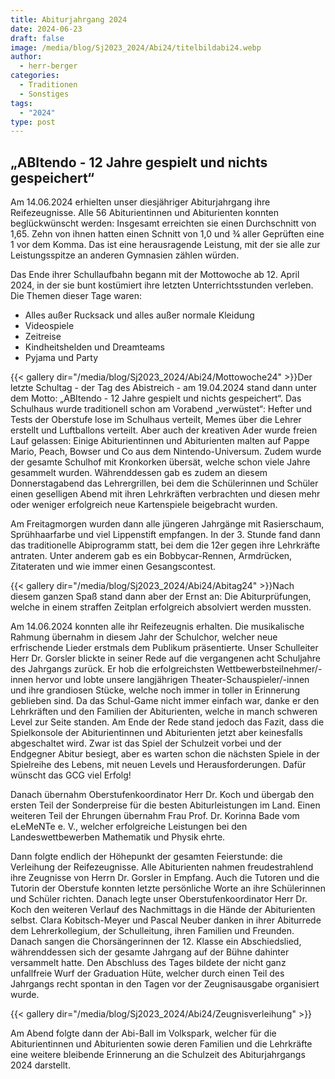 ```yaml
---
title: Abiturjahrgang 2024
date: 2024-06-23
draft: false
image: /media/blog/Sj2023_2024/Abi24/titelbildabi24.webp
author:
  - herr-berger
categories:
  - Traditionen
  - Sonstiges
tags:
  - "2024"
type: post
---
```

## „ABItendo - 12 Jahre gespielt und nichts gespeichert“

Am 14.06.2024 erhielten unser diesjähriger Abiturjahrgang ihre Reifezeugnisse. Alle 56 Abiturientinnen und Abiturienten konnten beglückwünscht werden: Insgesamt erreichten sie einen Durchschnitt von 1,65. Zehn von ihnen hatten einen Schnitt von 1,0 und ¾ aller Geprüften eine 1 vor dem Komma. Das ist eine herausragende Leistung, mit der sie alle zur Leistungsspitze an anderen Gymnasien zählen würden.

Das Ende ihrer Schullaufbahn begann mit der Mottowoche ab 12. April 2024, in der sie bunt kostümiert ihre letzten Unterrichtsstunden verleben. Die Themen dieser Tage waren:

- Alles außer Rucksack und alles außer normale Kleidung
- Videospiele
- Zeitreise
- Kindheitshelden und Dreamteams
- Pyjama und Party

{{< gallery dir="/media/blog/Sj2023_2024/Abi24/Mottowoche24" >}}Der letzte Schultag - der Tag des Abistreich - am 19.04.2024 stand dann unter dem Motto: „ABItendo - 12 Jahre gespielt und nichts gespeichert“. Das Schulhaus wurde traditionell schon am Vorabend „verwüstet“: Hefter und Tests der Oberstufe lose im Schulhaus verteilt, Memes über die Lehrer erstellt und Luftballons verteilt. Aber auch der kreativen Ader wurde freien Lauf gelassen: Einige Abiturientinnen und Abiturienten malten auf Pappe Mario, Peach, Bowser und Co aus dem Nintendo-Universum. Zudem wurde der gesamte Schulhof mit Kronkorken übersät, welche schon viele Jahre gesammelt wurden. Währenddessen gab es zudem an diesem Donnerstagabend das Lehrergrillen, bei dem die Schülerinnen und Schüler einen geselligen Abend mit ihren Lehrkräften verbrachten und diesen mehr oder weniger erfolgreich neue Kartenspiele beigebracht wurden.

Am Freitagmorgen wurden dann alle jüngeren Jahrgänge mit Rasierschaum, Sprühhaarfarbe und viel Lippenstift empfangen. In der 3. Stunde fand dann das traditionelle Abiprogramm statt, bei dem die 12er gegen ihre Lehrkräfte antraten. Unter anderem gab es ein Bobbycar-Rennen, Armdrücken, Zitateraten und wie immer einen Gesangscontest.

{{< gallery dir="/media/blog/Sj2023_2024/Abi24/Abitag24" >}}Nach diesem ganzen Spaß stand dann aber der Ernst an: Die Abiturprüfungen, welche in einem straffen Zeitplan erfolgreich absolviert werden mussten.

Am 14.06.2024 konnten alle ihr Reifezeugnis erhalten. Die musikalische Rahmung übernahm in diesem Jahr der Schulchor, welcher neue erfrischende Lieder erstmals dem Publikum präsentierte. Unser Schulleiter Herr Dr. Gorsler blickte in seiner Rede auf die vergangenen acht Schuljahre des Jahrgangs zurück. Er hob die erfolgreichsten Wettbewerbsteilnehmer/-innen hervor und lobte unsere langjährigen Theater-Schauspieler/-innen und ihre grandiosen Stücke, welche noch immer in toller in Erinnerung geblieben sind. Da das Schul-Game nicht immer einfach war, danke er den Lehrkräften und den Familien der Abiturienten, welche in manch schweren Level zur Seite standen. Am Ende der Rede stand jedoch das Fazit, dass die Spielkonsole der Abiturientinnen und Abiturienten jetzt aber keinesfalls abgeschaltet wird. Zwar ist das Spiel der Schulzeit vorbei und der Endgegner Abitur besiegt, aber es warten schon die nächsten Spiele in der Spielreihe des Lebens, mit neuen Levels und Herausforderungen. Dafür wünscht das GCG viel Erfolg!

Danach übernahm Oberstufenkoordinator Herr Dr. Koch und übergab den ersten Teil der Sonderpreise für die besten Abiturleistungen im Land. Einen weiteren Teil der Ehrungen übernahm Frau Prof. Dr. Korinna Bade vom eLeMeNTe e. V., welcher erfolgreiche Leistungen bei den Landeswettbewerben Mathematik und Physik ehrte.

Dann folgte endlich der Höhepunkt der gesamten Feierstunde: die Verleihung der Reifezeugnisse. Alle Abiturienten nahmen freudestrahlend ihre Zeugnisse von Herrn Dr. Gorsler in Empfang. Auch die Tutoren und die Tutorin der Oberstufe konnten letzte persönliche Worte an ihre Schülerinnen und Schüler richten. Danach legte unser Oberstufenkoordinator Herr Dr. Koch den weiteren Verlauf des Nachmittags in die Hände der Abiturienten selbst. Clara Kobitsch-Meyer und Pascal Neuber danken in ihrer Abiturrede dem Lehrerkollegium, der Schulleitung, ihren Familien und Freunden. Danach sangen die Chorsängerinnen der 12. Klasse ein Abschiedslied, währenddessen sich der gesamte Jahrgang auf der Bühne dahinter versammelt hatte. Den Abschluss des Tages bildete der nicht ganz unfallfreie Wurf der Graduation Hüte, welcher durch einen Teil des Jahrgangs recht spontan in den Tagen vor der Zeugnisausgabe organisiert wurde.



{{< gallery dir="/media/blog/Sj2023_2024/Abi24/Zeugnisverleihung" >}}



Am Abend folgte dann der Abi-Ball im Volkspark, welcher für die Abiturientinnen und Abiturienten sowie deren Familien und die Lehrkräfte eine weitere bleibende Erinnerung an die Schulzeit des Abiturjahrgangs 2024 darstellt.
